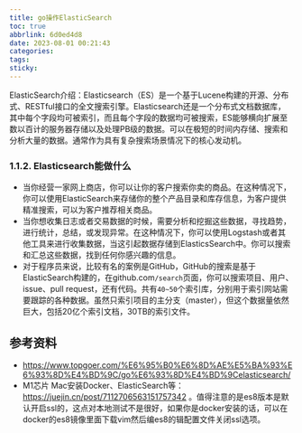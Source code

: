 ```yaml
---
title: go操作ElasticSearch
toc: true
abbrlink: 6d0ed4d8
date: 2023-08-01 00:21:43
categories:
tags:
sticky:
---
```


ElasticSearch介绍：Elasticsearch（ES）是一个基于Lucene构建的开源、分布式、RESTful接口的全文搜索引擎。Elasticsearch还是一个分布式文档数据库，其中每个字段均可被索引，而且每个字段的数据均可被搜索，ES能够横向扩展至数以百计的服务器存储以及处理PB级的数据。可以在极短的时间内存储、搜索和分析大量的数据。通常作为具有复杂搜索场景情况下的核心发动机。

<!-- more -->

### 1.1.2. Elasticsearch能做什么

- 当你经营一家网上商店，你可以让你的客户搜索你卖的商品。在这种情况下，你可以使用ElasticSearch来存储你的整个产品目录和库存信息，为客户提供精准搜索，可以为客户推荐相关商品。
- 当你想收集日志或者交易数据的时候，需要分析和挖掘这些数据，寻找趋势，进行统计，总结，或发现异常。在这种情况下，你可以使用Logstash或者其他工具来进行收集数据，当这引起数据存储到ElasticsSearch中。你可以搜索和汇总这些数据，找到任何你感兴趣的信息。
- 对于程序员来说，比较有名的案例是GitHub，GitHub的搜索是基于ElasticSearch构建的，在github.com`/search`页面，你可以搜索项目、用户、issue、pull request，还有代码。共有`40~50`个索引库，分别用于索引网站需要跟踪的各种数据。虽然只索引项目的主分支（master），但这个数据量依然巨大，包括20亿个索引文档，30TB的索引文件。


## 参考资料

- https://www.topgoer.com/%E6%95%B0%E6%8D%AE%E5%BA%93%E6%93%8D%E4%BD%9C/go%E6%93%8D%E4%BD%9Celasticsearch/
- M1芯片 Mac安装Docker、ElasticSearch等：https://juejin.cn/post/7112706563151757342 。值得注意的是es8版本是默认开启ssl的，这点对本地测试不是很好，如果你是docker安装的话，可以在docker的es8镜像里面下载vim然后编es8的辑配置文件关闭ssl选项。